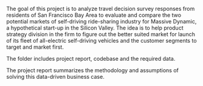 The goal of this project is to analyze travel decision survey responses from residents of San Francisco Bay Area to evaluate and compare the two potential markets of self-driving ride-sharing industry for Massive Dynamic, a hypothetical start-up in the Silicon Valley. The idea is to help product strategy division in the firm to figure out the better suited market for launch of its fleet of all-electric self-driving vehicles and the customer segments to target and market first.

The folder includes project report, codebase and the required data.

The project report summarizes the methodology and assumptions of solving this data-driven business case.
